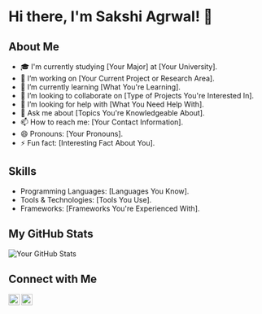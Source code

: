 # Hi there, I'm Sakshi Agrwal! 👋

## About Me
- 🎓 I'm currently studying [Your Major] at [Your University].
- 🔭 I’m working on [Your Current Project or Research Area].
- 🌱 I’m currently learning [What You're Learning].
- 👯 I’m looking to collaborate on [Type of Projects You're Interested In].
- 🤔 I’m looking for help with [What You Need Help With].
- 💬 Ask me about [Topics You're Knowledgeable About].
- 📫 How to reach me: [Your Contact Information].
- 😄 Pronouns: [Your Pronouns].
- ⚡ Fun fact: [Interesting Fact About You].

## Skills
- Programming Languages: [Languages You Know].
- Tools & Technologies: [Tools You Use].
- Frameworks: [Frameworks You're Experienced With].

## My GitHub Stats
![Your GitHub Stats](https://github-readme-stats.vercel.app/api?username=sakshiagrwal&show_icons=true)

## Connect with Me
[<img align="left" alt="LinkedIn" width="22px" src="https://cdn.jsdelivr.net/gh/devicons/devicon/icons/linkedin/linkedin-original.svg" />][linkedin]
[<img align="left" alt="Twitter" width="22px" src="https://cdn.jsdelivr.net/gh/devicons/devicon/icons/twitter/twitter-original.svg" />][twitter]

[linkedin]: [https://linkin.com]
[twitter]: [https://twitter.com]
